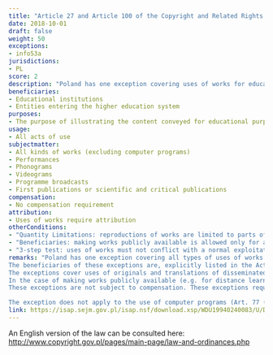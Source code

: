 ```yaml
---
title: "Article 27 and Article 100 of the Copyright and Related Rights Act"
date: 2018-10-01
draft: false
weight: 50
exceptions:
- info53a
jurisdictions:
- PL
score: 2
description: "Poland has one exception covering uses of works for educational purposes or for the purpose of conducting scientific activity (Art. 27) and one exception covering uses of subject matter protected by neighbouring rights for the same purposes (Art. 100). The exceptions cover all types of activities of a closed list of beneficiaries. None of the uses is subject to compensation." 
beneficiaries:
- Educational institutions 
- Entities entering the higher education system
purposes: 
- The purpose of illustrating the content conveyed for educational purposes or for the purpose of conducting scientific activity (only not commercial).
usage:
- All acts of use 
subjectmatter:
- All kinds of works (excluding computer programs)
- Performances
- Phonograms
- Videograms
- Programme broadcasts
- First publications or scientific and critical publications
compensation:
- No compensation requirement
attribution: 
- Uses of works require attribution
otherConditions: 
- "Quantity Limitations: reproductions of works are limited to parts of a larger work (but minor works can be used in their entirety)."
- "Beneficiaries: making works publicly available is allowed only for a limited number of persons who are learners or who teach or conduct scientific research, identified by the beneficiaries."
- "3-step test: uses of works must not conflict with a normal exploitation of the work and not unreasonably prejudice the legitimate interests of the author."
remarks: "Poland has one exception covering all types of uses of works for educational purposes or for the purpose of conducting scientific activity (Art. 27) and one exception covering all types of uses of subject matter protected by neighbouring rights for the same purposes (Art. 100). These exceptions are subject to the same conditions.<br /><br />
The beneficiaries of these exceptions are, explicitly listed in the Act, educational institutions entering the education system (e.g. schools, but not entities running the so-called language schools) (see Articles 2 and 4.29d of the Education Law Act of 14 December and Article 127 (2) and (3) of the Act of 11 September 2003 on the Military Service of Professional Soldiers) and entities entering the higher education system (e.g. universities) (see Article 7.1 (1), (2), and (4) to (8) of the Act of 20 July 2018 - The Law on Higher Education and Science). They can be public and private entities.<br /><br />
The exceptions cover uses of originals and translations of disseminated works. Reproductions are subject to a quantitative limitation: only minor works or parts of larger works can be reproduced. It is not entirely clear whether the quantitative restriction only applies to the reproduction of works or also to other activities (e.g. making works publicly available).<br /><br />  
In the case of making works publicly available (e.g. for distance learning), the use is allowed only for a limited number of persons, who are learners or who teach or conduct scientific research, identified by the beneficiaries (Art. 27 (2)). 
These exceptions are not subject to compensation. These exceptions require attribution and are subject to the 3-step test. An interpretation of these provisions indicates that the use may not be commercial.

The exception does not apply to the use of computer programs (Art. 77 (1))."
link: https://isap.sejm.gov.pl/isap.nsf/download.xsp/WDU19940240083/U/D19940083Lj.pdf
---
```

An English version of the law can be consulted here: http://www.copyright.gov.pl/pages/main-page/law-and-ordinances.php 
